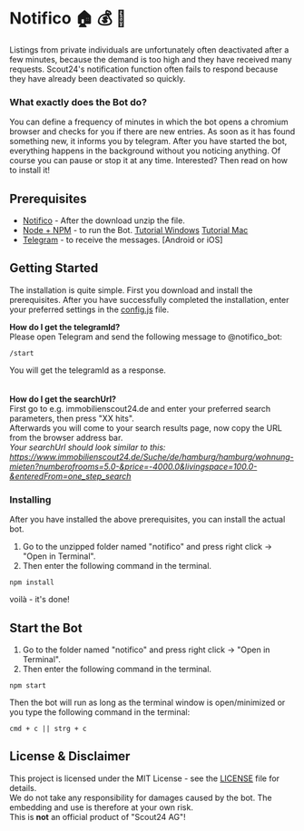 # Notifico :house: :moneybag: :car:
Listings from private individuals are unfortunately often deactivated after a few minutes, because the demand is too high and they have received many requests.
Scout24's notification function often fails to respond because they have already been deactivated so quickly.

### What exactly does the Bot do?
You can define a frequency of minutes in which the bot opens a chromium browser and checks for you if there are new entries.
As soon as it has found something new, it informs you by telegram.
After you have started the bot, everything happens in the background without you noticing anything.
Of course you can pause or stop it at any time.
Interested? Then read on how to install it!

## Prerequisites
* [Notifico](https://github.com/MrNico96/notifico/archive/master.zip) - After the download unzip the file.
* [Node + NPM](https://nodejs.org/de/download/) - to run the Bot. [Tutorial Windows](https://treehouse.github.io/installation-guides/windows/node-windows.html) [Tutorial Mac](https://treehouse.github.io/installation-guides/mac/node-mac.html)
* [Telegram](https://telegram.org/) - to receive the messages. [Android or iOS]

## Getting Started
The installation is quite simple. First you download and install the prerequisites.
After you have successfully completed the installation, enter your preferred settings in the [config.js](config.js) file.

**How do I get the telegramId?**<br/>
Please open Telegram and send the following message to @notifico_bot:
```
/start
```
You will get the telegramId as a response.<br>
<br/><br/>
**How do I get the searchUrl?**<br/>
First go to e.g. immobilienscout24.de and enter your preferred search parameters, then press "XX hits".<br/>
Afterwards you will come to your search results page, now copy the URL from the browser address bar.<br/>
*Your searchUrl should look similar to this:*<br/>
*https://www.immobilienscout24.de/Suche/de/hamburg/hamburg/wohnung-mieten?numberofrooms=5.0-&price=-4000.0&livingspace=100.0-&enteredFrom=one_step_search*

### Installing
After you have installed the above prerequisites, you can install the actual bot.
1. Go to the unzipped folder named "notifico" and press right click -> "Open in Terminal".
1. Then enter the following command in the terminal.
```
npm install
```
voilà - it's done!<br>

## Start the Bot
1. Go to the folder named "notifico" and press right click -> "Open in Terminal".
1. Then enter the following command in the terminal.
```
npm start
```
Then the bot will run as long as the terminal window is open/minimized or you type the following command in the terminal:
```
cmd + c || strg + c
```

## License & Disclaimer

This project is licensed under the MIT License - see the [LICENSE](LICENSE) file for details.  
We do not take any responsibility for damages caused by the bot. The embedding and use is therefore at your own risk.  
This is **not** an official product of "Scout24 AG"!

